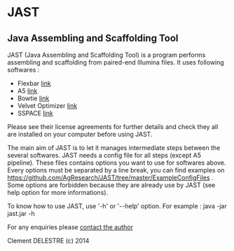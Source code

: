 JAST
====

Java Assembling and Scaffolding Tool
-----------


JAST (Java Assembling and Scaffolding Tool) is a program performs assembling and scaffolding from paired-end Illumina files. It uses following softwares :
   * Flexbar [link](http://sourceforge.net/projects/flexbar/)
   * A5 [link](http://code.google.com/p/ngopt/wiki/A5PipelineREADME)
   * Bowtie [link](http://bowtie-bio.sourceforge.net/index.shtml)
   * Velvet Optimizer [link](http://bioinformatics.net.au/software.velvetoptimiser.shtml)
   * SSPACE [link](http://www.baseclear.com/lab-products/bioinformatics-tools/)


Please see their license agreements for further details and check they all are installed on your computer before using JAST.


The main aim of JAST is to let it manages intermediate steps between the several softwares.
JAST needs a config file for all steps (except A5 pipeline). These files contains options you want to use
for softwares above. Every options must be separated by a line break, you can find examples on https://github.com/AgResearch/JAST/tree/master/ExampleConfigFiles . Some options are forbidden because they are already
use by JAST (see help option for more informations). 

To know how to use JAST, use '-h' or '--help' option. For example : java -jar jast.jar -h

For any enquiries please [contact the author](mailto:cclementddel@gmail.com)

Clement DELESTRE (c) 2014

